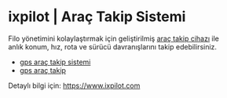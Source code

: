 # ixpilot | Araç Takip Sistemi

Filo yönetimini kolaylaştırmak için geliştirilmiş [araç takip cihazı](https://www.ixpilot.com/arac-takip-cihazi/) ile  
anlık konum, hız, rota ve sürücü davranışlarını takip edebilirsiniz.

- [gps araç takip sistemi](https://www.ixpilot.com/arac-takip-cihazi/)
- [gps araç takip](https://www.ixpilot.com/arac-takip-cihazi/)

Detaylı bilgi için: https://www.ixpilot.com
